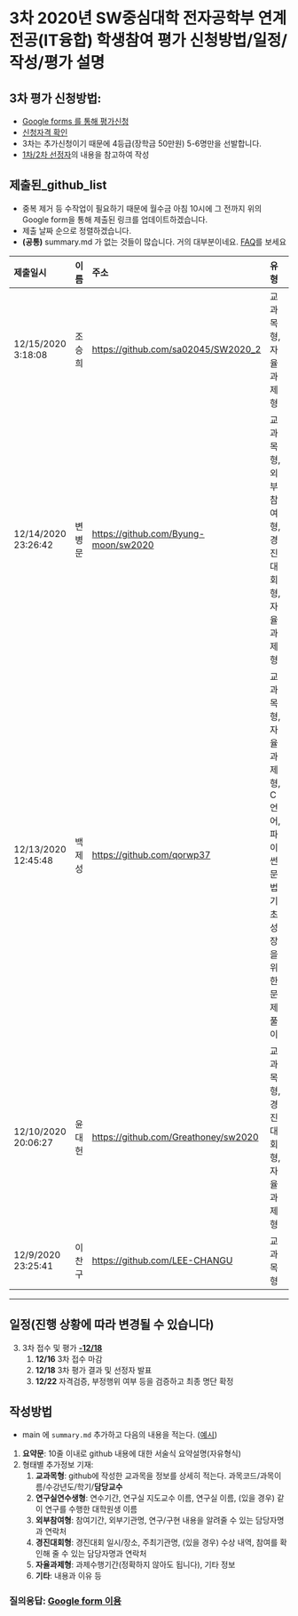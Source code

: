 # 3차 2020년 SW중심대학 전자공학부 연계전공(IT융합) 학생참여 평가 신청방법/일정/작성/평가 설명

## 3차 평가 신청방법: 
- [Google forms 를 통해 평가신청](https://forms.gle/EZCEHn2vLko6hrQJ8)
- [신청자격 확인](classlist.md)
- 3차는 추가신청이기 때문에 4등급(장학금 50만원) 5-6명만을 선발합니다.
- [1차/2차 선정자](https://github.com/knuee/sw2020/blob/main/evaluation_final.md)의 내용을 참고하여 작성

## 제출된_github_list 
* 중복 제거 등 수작업이 필요하기 때문에 월수금 아침 10시에 그 전까지 위의 Google form을 통해 제출된 링크를 업데이트하겠습니다. 
* 제출 날짜 순으로 정렬하겠습니다.
* __(공통)__ summary.md 가 없는 것들이 많습니다. 거의 대부분이네요. [FAQ](faq.md)를 보세요

| 제출일시 | 이름 | 주소 | 유형 | 비고 |
|:---|:---:|:---|:---|:--|
| 12/15/2020 3:18:08	| 조승희	| https://github.com/sa02045/SW2020_2	| 교과목형, 자율과제형 |
| 12/14/2020 23:26:42   | 변병문        | https://github.com/Byung-moon/sw2020  | 교과목형, 외부참여형, 경진대회형, 자율과제형 |
| 12/13/2020 12:45:48   | 백제성        | https://github.com/qorwp37            | 교과목형, 자율과제형, C언어, 파이썬 문법 기초성장을 위한 문제풀이 |
| 12/10/2020 20:06:27   | 윤대헌        | https://github.com/Greathoney/sw2020  | 교과목형, 경진대회형, 자율과제형 |
| 12/9/2020 23:25:41    | 이찬구        | https://github.com/LEE-CHANGU         | 교과목형 |
---

<!-- 
| 제출일시 | 이름 | 유형 | 주소 | 비고 |
|:---|:---:|:---|:---|:--|
| `2010-10-20 15:55` | 제갈공명(예시) | 연구실연수생형  | https://github.com/Pitt-CSC/Summer2021-Internships | 
| `2010-10-20 10:02` | 홍길동(예시) | 교과목형 | https://github.com/gjang7/KNU20191JavaSolution | 
| ... | ... | 
| `2010-10-20 13:20` | 김철수(예시) | 자율과제형  | https://github.com/Katinor/4ears-bot_V3 | 
| ... | ... | 
| `2010-10-20 14:27` | 이영희(예시) | 외부참여형  | https://github.com/devholic/somalife | 
| ... | ... | 
| `2010-10-20 09:34` | 2020년 평가 | 교과목형 | https://github.com/knuee/sw2020/ | 
---
-->

## 일정(진행 상황에 따라 변경될 수 있습니다)
3. 3차 접수 및 평가 <u>__-12/18__</u>
    1. __12/16__ 3차 접수 마감
    1. __12/18__ 3차 평가 결과 및 선정자 발표
    1. __12/22__  자격검증, 부정행위 여부 등을 검증하고 최종 명단 확정        

## 작성방법 
- main 에 `summary.md` 추가하고 다음의 내용을 적는다. ([예시](example_summary.md))
1. __요약문__: 10줄 이내로 github 내용에 대한 서술식 요약설명(자유형식)
1. 형태별 추가정보 기재:
    1. __교과목형__: github에 작성한 교과목을 정보를 상세히 적는다. 과목코드/과목이름/수강년도/학기/__담당교수__
    1. __연구실연수생형__: 연수기간, 연구실 지도교수 이름, 연구실 이름, (있을 경우) 같이 연구를 수행한 대학원생 이름
    1. __외부참여형__: 참여기간, 외부기관명, 연구/구현 내용을 알려줄 수 있는 담당자명과 연락처
    1. __경진대회형__: 경진대회 일시/장소, 주최기관명, (있을 경우) 수상 내역, 참여를 확인해 줄 수 있는 담당자명과 연락처
    1. __자율과제형__: 과제수행기간(정확하지 않아도 됩니다), 기타 정보
    1. __기타__: 내용과 이유 등

### 질의응답: [Google form 이용](https://docs.google.com/forms/d/e/1FAIpQLSdN5AtF8bDQDJN3Vh896W_iKJfcE2RMJBCAl9A69kzLvkrcow/viewform?usp=sf_link)
